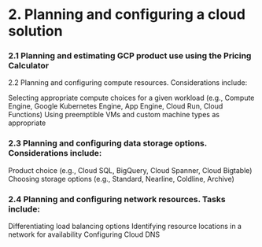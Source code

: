 # 2. Planning and configuring a cloud solution

### 2.1 Planning and estimating GCP product use using the Pricing Calculator

2.2 Planning and configuring compute resources. Considerations include:

Selecting appropriate compute choices for a given workload (e.g., Compute Engine, Google Kubernetes Engine, App Engine, Cloud Run, Cloud Functions)
Using preemptible VMs and custom machine types as appropriate

### 2.3 Planning and configuring data storage options. Considerations include:

Product choice (e.g., Cloud SQL, BigQuery, Cloud Spanner, Cloud Bigtable)
Choosing storage options (e.g., Standard, Nearline, Coldline, Archive)

### 2.4 Planning and configuring network resources. Tasks include:

Differentiating load balancing options
Identifying resource locations in a network for availability
Configuring Cloud DNS
